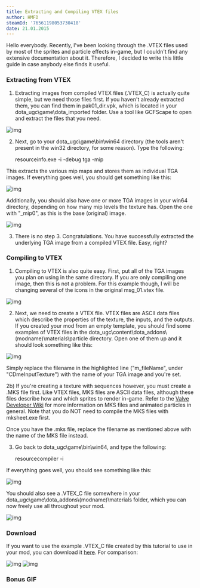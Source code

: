 ```yaml
---
title: Extracting and Compiling VTEX files
author: HMFD
steamId: '76561198053730418'
date: 21.01.2015
---
```


Hello everybody. Recently, I've been looking through the .VTEX files used by most of the sprites and particle effects in-game, but I couldn't find any extensive documentation about it. Therefore, I decided to write this little guide in case anybody else finds it useful.

### Extracting from VTEX
1) Extracting images from compiled VTEX files (.VTEX_C) is actually quite simple, but we need those files first. If you haven't already extracted them, you can find them in pak01_dir.vpk, which is located in your dota_ugc\game\dota_imported folder. Use a tool like GCFScape to open and extract the files that you need.

![img](http://i.imgur.com/xsQnBg9.png)

2) Next, go to your dota_ugc\game\bin\win64 directory (the tools aren't present in the win32 directory, for some reason). Type the following:

    resourceinfo.exe -i <your vtex_c file> -debug tga -mip

This extracts the various mip maps and stores them as individual TGA images. If everything goes well, you should get something like this:

![img](http://i.imgur.com/HrXehTo.png)

Additionally, you should also have one or more TGA images in your win64 directory, depending on how many mip levels the texture has. Open the one with "_mip0", as this is the base (original) image.

![img](http://i.imgur.com/nKUPQQG.png)

3) There is no step 3. Congratulations. You have successfully extracted the underlying TGA image from a compiled VTEX file. Easy, right?


### Compiling to VTEX
1) Compiling to VTEX is also quite easy. First, put all of the TGA images you plan on using in the same directory. If you are only compiling one image, then this is not a problem. For this example though, I will be changing several of the icons in the original msg_01.vtex file.

![img](http://i.imgur.com/j4T6CW8.png)

2) Next, we need to create a VTEX file. VTEX files are ASCII data files which describe the properties of the texture, the inputs, and the outputs. If you created your mod from an empty template, you should find some examples of VTEX files in the dota_ugc\content\dota_addons\\(modname)\materials\particle directory. Open one of them up and it should look something like this:

![img](http://i.imgur.com/FkcOxgM.png)

Simply replace the filename in the highlighted line ("m_fileName", under "CDmeInputTexture") with the name of your TGA image and you're set.

2b) If you're creating a texture with sequences however, you must create a .MKS file first. Like VTEX files, MKS files are ASCII data files, although these files describe how and which sprites to render in-game. Refer to the [Valve Developer Wiki](https://developer.valvesoftware.com/wiki/Animated_Particles) for more information on MKS files and animated particles in general. Note that you do NOT need to compile the MKS files with mksheet.exe first.

Once you have the .mks file, replace the filename as mentioned above with the name of the MKS file instead.


3) Go back to dota_ugc\game\bin\win64, and type the following:

    resourcecompiler -i <your vtex file>

If everything goes well, you should see something like this:

![img](http://i.imgur.com/qQyXGI9.png)

You should also see a .VTEX_C file somewhere in your dota_ugc\game\dota_addons\\(modname)\materials folder, which you can now freely use all throughout your mod.

![img](http://i.imgur.com/xCQSs0C.png)


### Download

If you want to use the example .VTEX_C file created by this tutorial to use in your mod, you can download it [here](http://www.mediafire.com/download/fgce2192os392on/iw_msg_01.zip). For comparison: 

![img](http://i.imgur.com/AQT6Foz.png) ![img](http://i.imgur.com/JpsmJxS.png)


### Bonus GIF

<Gfycat id="AmpleNaiveKiwi" />
